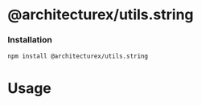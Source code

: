 # @architecturex/utils.string

### Installation

`npm install @architecturex/utils.string`

# Usage
